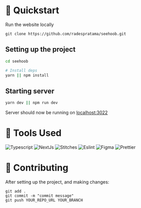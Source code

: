 # 🚀 Quickstart 

Run the website locally

```
git clone https://github.com/radespratama/seehoob.git
```

## Setting up the project

```bash
cd seehoob

# Install deps
yarn || npm install
```


## Starting server

```bash
yarn dev || npm run dev
```

Server should now be running on [localhost:3022](https://localhost:3022)

# 🔧 Tools Used

![Typescript](https://img.shields.io/badge/Typescript-355DAB?style=for-the-badge&logo=Typescript&logoColor=white)
![NextJs](https://img.shields.io/badge/NextJs-1F2937?style=for-the-badge&logo=next.js&logoColor=white)
![Stitches](https://img.shields.io/badge/Stitches-FFA451?style=for-the-badge&logo=&logoColor=white)
![Eslint](https://img.shields.io/badge/Eslint-352DAC?style=for-the-badge&logo=Eslint&logoColor=white)
![Figma](https://img.shields.io/badge/Figma-1F2937?style=for-the-badge&logo=Figma&logoColor=white)
![Prettier](https://img.shields.io/badge/Prettier-FB542B?style=for-the-badge&logo=Prettier&logoColor=white)

# 🤞 Contributing

After setting up the project, and making changes:

```git
git add .
git commit -m "commit message"
git push YOUR_REPO_URL YOUR_BRANCH
```
